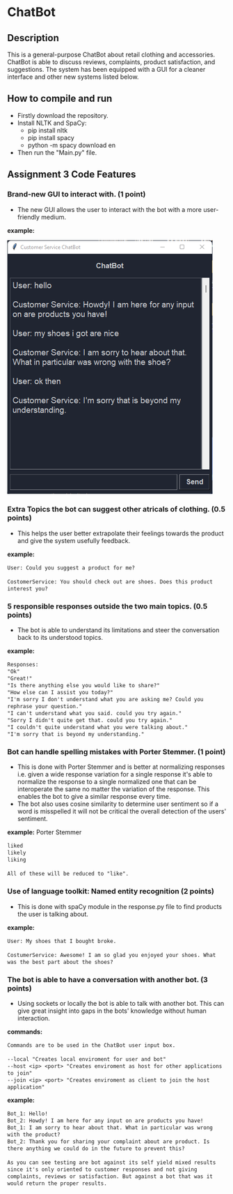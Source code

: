 # ChatBot

## Description
This is a general-purpose ChatBot about retail clothing and accessories. ChatBot is able to discuss reviews, complaints, product satisfaction, and suggestions. The system has been equipped with a GUI for a cleaner interface and other new systems listed below.

## How to compile and run
- Firstly download the repository.
- Install NLTK and SpaCy:
    - pip install nltk
    - pip install spacy
    - python -m spacy download en
- Then run the "Main.py" file.

## Assignment 3 Code Features
### Brand-new GUI to interact with. (1 point)
- The new GUI allows the user to interact with the bot with a more user-friendly medium.

**example:**

![alt text](https://github.com/Team-22-COSC-310/ChatBot/blob/main/Assets/Images/GUI%20Example.png?raw=true)

### Extra Topics the bot can suggest other atricals of clothing. (0.5 points)
- This helps the user better extrapolate their feelings towards the product and give the system usefully feedback.
    
**example:**

    User: Could you suggest a product for me?
    
    CostomerService: You should check out are shoes. Does this product interest you?

### 5 responsible responses outside the two main topics. (0.5 points)
- The bot is able to understand its limitations and steer the conversation back to its understood topics.
    
**example:**

    Responses:
    "Ok"
    "Great!"
    "Is there anything else you would like to share?"
    "How else can I assist you today?"
    "I'm sorry I don't understand what you are asking me? Could you rephrase your question."
    "I can't understand what you said. could you try again."
    "Sorry I didn't quite get that. could you try again."
    "I couldn't quite understand what you were talking about."
    "I'm sorry that is beyond my understanding."

### Bot can handle spelling mistakes with Porter Stemmer. (1 point)
- This is done with Porter Stemmer and is better at normalizing responses i.e. given a wide response variation for a single response it's able to normalize the response to a single normalized one that can be interoperate the same no matter the variation of the response. This enables the bot to give a similar response every time.
- The bot also uses cosine similarity to determine user sentiment so if a word is misspelled it will not be critical the overall detection of the users' sentiment.

**example:** Porter Stemmer
  
    liked
    likely 
    liking
  
    All of these will be reduced to "like".

### Use of language toolkit: Named entity recognition (2 points)
- This is done with spaCy module in the response.py file to find products the user is talking about.

**example:**

    User: My shoes that I bought broke.
    
    CostumerService: Awesome! I am so glad you enjoyed your shoes. What was the best part about the shoes?

### The bot is able to have a conversation with another bot. (3 points)
- Using sockets or locally the bot is able to talk with another bot. This can give great insight into gaps in the bots' knowledge without human interaction.

**commands:**

    Commands are to be used in the ChatBot user input box.

    --local "Creates local enviroment for user and bot"
    --host <ip> <port> "Creates enviroment as host for other applications to join"
    --join <ip> <port> "Creates enviroment as client to join the host application"

**example:**

    Bot_1: Hello!
    Bot_2: Howdy! I am here for any input on are products you have!
    Bot_1: I am sorry to hear about that. What in particular was wrong with the product?
    Bot_2: Thank you for sharing your complaint about are product. Is there anything we could do in the future to prevent this?
  
    As you can see testing are bot against its self yield mixed results since it's only oriented to customer responses and not giving complaints, reviews or satisfaction. But against a bot that was it would return the proper results.
